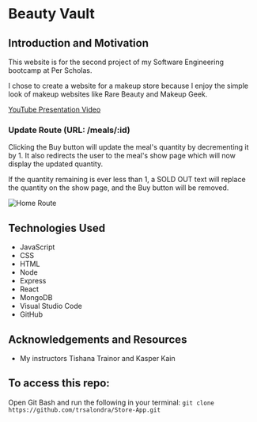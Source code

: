 # Beauty Vault

## Introduction and Motivation
This website is for the second project of my Software Engineering bootcamp at Per Scholas.

I chose to create a website for a makeup store because I enjoy the simple look of makeup websites like Rare Beauty and Makeup Geek. 

[YouTube Presentation Video](https://www.youtube.com/)


### Update Route (URL: /meals/:id)
Clicking the Buy button will update the meal's quantity by decrementing it by 1. It also redirects the user to the meal's show page which will now display the updated quantity. 

If the quantity remaining is ever less than 1, a SOLD OUT text will replace the quantity on the show page, and the Buy button will be removed.

![Home Route](/public/images/)


## Technologies Used
- JavaScript
- CSS
- HTML
- Node
- Express
- React 
- MongoDB
- Visual Studio Code
- GitHub

## Acknowledgements and Resources
- My instructors Tishana Trainor and Kasper Kain

## To access this repo:
Open Git Bash and run the following in your terminal:
`git clone https://github.com/trsalondra/Store-App.git`
